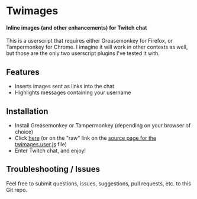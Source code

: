 # Twimages
#### Inline images (and other enhancements) for Twitch chat

This is a userscript that requires either Greasemonkey for Firefox, or Tampermonkey for Chrome.  I imagine it will work in other contexts as well, but those are the only two userscript plugins I've tested it with.

## Features
* Inserts images sent as links into the chat
* Highlights messages containing your username

## Installation
* Install Greasemonkey or Tampermonkey (depending on your browser of choice)
* Click [here](https://github.com/SammyIAm/Twimages/raw/master/twimages.user.js) (or on the "raw" link on the [source page for the twimages.user.js](https://github.com/SammyIAm/Twimages/blob/master/twimages.user.js) file)
* Enter Twitch chat, and enjoy!

## Troubleshooting / Issues
Feel free to submit questions, issues, suggestions, pull requests, etc. to this Git repo.
